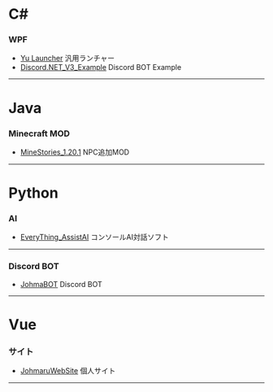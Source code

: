 # C# 
### WPF
* [Yu Launcher](https://github.com/johmaru/Yu_Launcher) 汎用ランチャー
* [Discord.NET_V3_Example](https://github.com/johmaru/Discord.NET_V3_Example) Discord BOT Example
___
# Java
### Minecraft MOD
* [MineStories_1.20.1](https://github.com/johmaru/MineStories_1.20.1) NPC追加MOD
___
# Python
### AI
* [EveryThing_AssistAI](https://github.com/johmaru/EveryThing_AssistAI) コンソールAI対話ソフト
___
### Discord BOT
* [JohmaBOT](https://github.com/johmaru/JohmaBOT) Discord BOT
___
# Vue
### サイト
* [JohmaruWebSite](https://github.com/johmaru/JohmaruWebSite) 個人サイト
___
